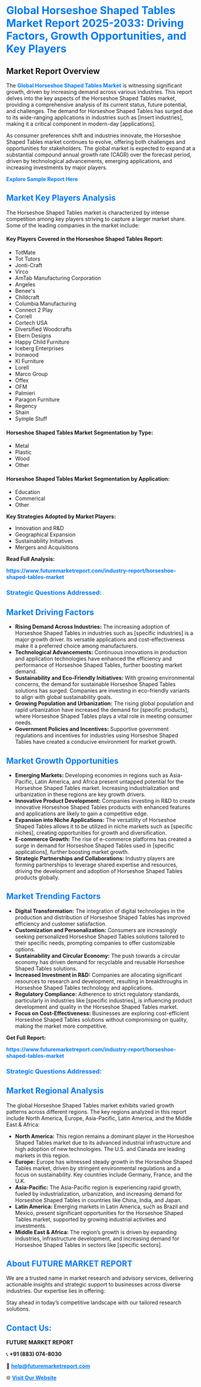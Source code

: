 <h1 style="color: #007BFF;">Global Horseshoe Shaped Tables Market Report 2025-2033: Driving Factors, Growth Opportunities, and Key Players</h1>

<section id="overview">
<h2>Market Report Overview</h2>
<p>The <a href="https://www.futuremarketreport.com/industry-report/horseshoe-shaped-tables-market" style="color: #007BFF; text-decoration: none;"><strong>Global Horseshoe Shaped Tables Market</strong></a> is witnessing significant growth, driven by increasing demand across various industries. This report delves into the key aspects of the Horseshoe Shaped Tables market, providing a comprehensive analysis of its current status, future potential, and challenges. The demand for Horseshoe Shaped Tables has surged due to its wide-ranging applications in industries such as [insert industries], making it a critical component in modern-day [applications].</p>
<p>As consumer preferences shift and industries innovate, the Horseshoe Shaped Tables market continues to evolve, offering both challenges and opportunities for stakeholders. The global market is expected to expand at a substantial compound annual growth rate (CAGR) over the forecast period, driven by technological advancements, emerging applications, and increasing investments by major players.</p>
</section>

<section id="overview">
<p><a href="https://www.futuremarketreport.com/request-sample/reportId=31721" style="color: #007BFF; text-decoration: none;"><strong>Explore Sample Report Here</strong></a></p>
</section>

<section id="key-players">
<h2 style="color: #007BFF;">Market Key Players Analysis</h2>
<p>The Horseshoe Shaped Tables market is characterized by intense competition among key players striving to capture a larger market share. Some of the leading companies in the market include:</p>
<h4>Key Players Covered in the Horseshoe Shaped Tables Report:</h4>
<ul><li>TotMate</li><li>Tot Tutors</li><li>Jonti-Craft</li><li>Virco</li><li>AmTab Manufacturing Corporation</li><li>Angeles</li><li>Benee&#039;s</li><li>Childcraft</li><li>Columbia Manufacturing</li><li>Connect 2 Play</li><li>Correll</li><li>Cortech USA</li><li>Diversified Woodcrafts</li><li>Ebern Designs</li><li>Happy Child Furniture</li><li>Iceberg Enterprises</li><li>Ironwood</li><li>KI Furniture</li><li>Lorell</li><li>Marco Group</li><li>Offex</li><li>OFM</li><li>Palmieri</li><li>Paragon Furniture</li><li>Regency</li><li>Shain</li><li>Symple Stuff</li></ul>
<h4>Horseshoe Shaped Tables Market Segmentation by Type:</h4>
<ul><li>Metal</li><li>Plastic</li><li>Wood</li><li>Other</li></ul>

<h4>Horseshoe Shaped Tables Market Segmentation by Application:</h4>
<ul><li>Education</li><li>Commerical</li><li>Other</li></ul>
<p><strong>Key Strategies Adopted by Market Players:</strong></p>
<ul>
<li>Innovation and R&D</li>
<li>Geographical Expansion</li>
<li>Sustainability Initiatives</li>
<li>Mergers and Acquisitions</li>
</ul>
</section>

<section>
<p><strong>Read Full Analysis: </strong></p><a href="https://www.futuremarketreport.com/industry-report/horseshoe-shaped-tables-market" style="color: #007BFF; text-decoration: none;"><strong>https://www.futuremarketreport.com/industry-report/horseshoe-shaped-tables-market</strong></a>
<h3 style="color: #007BFF;">Strategic Questions Addressed:</h3>
</section>

<section id="driving-factors">
<h2 style="color: #007BFF;">Market Driving Factors</h2>
<ul>
<li><strong>Rising Demand Across Industries:</strong> The increasing adoption of Horseshoe Shaped Tables in industries such as [specific industries] is a major growth driver. Its versatile applications and cost-effectiveness make it a preferred choice among manufacturers.</li>
<li><strong>Technological Advancements:</strong> Continuous innovations in production and application technologies have enhanced the efficiency and performance of Horseshoe Shaped Tables, further boosting market demand.</li>
<li><strong>Sustainability and Eco-Friendly Initiatives:</strong> With growing environmental concerns, the demand for sustainable Horseshoe Shaped Tables solutions has surged. Companies are investing in eco-friendly variants to align with global sustainability goals.</li>
<li><strong>Growing Population and Urbanization:</strong> The rising global population and rapid urbanization have increased the demand for [specific products], where Horseshoe Shaped Tables plays a vital role in meeting consumer needs.</li>
<li><strong>Government Policies and Incentives:</strong> Supportive government regulations and incentives for industries using Horseshoe Shaped Tables have created a conducive environment for market growth.</li>
</ul>
</section>

<section id="growth-opportunities">
<h2 style="color: #007BFF;">Market Growth Opportunities</h2>
<ul>
<li><strong>Emerging Markets:</strong> Developing economies in regions such as Asia-Pacific, Latin America, and Africa present untapped potential for the Horseshoe Shaped Tables market. Increasing industrialization and urbanization in these regions are key growth drivers.</li>
<li><strong>Innovative Product Development:</strong> Companies investing in R&D to create innovative Horseshoe Shaped Tables products with enhanced features and applications are likely to gain a competitive edge.</li>
<li><strong>Expansion into Niche Applications:</strong> The versatility of Horseshoe Shaped Tables allows it to be utilized in niche markets such as [specific niches], creating opportunities for growth and diversification.</li>
<li><strong>E-commerce Growth:</strong> The rise of e-commerce platforms has created a surge in demand for Horseshoe Shaped Tables used in [specific applications], further boosting market growth.</li>
<li><strong>Strategic Partnerships and Collaborations:</strong> Industry players are forming partnerships to leverage shared expertise and resources, driving the development and adoption of Horseshoe Shaped Tables products globally.</li>
</ul>
</section>

<section id="trending-factors">
<h2 style="color: #007BFF;">Market Trending Factors</h2>
<ul>
<li><strong>Digital Transformation:</strong> The integration of digital technologies in the production and distribution of Horseshoe Shaped Tables has improved efficiency and customer satisfaction.</li>
<li><strong>Customization and Personalization:</strong> Consumers are increasingly seeking personalized Horseshoe Shaped Tables solutions tailored to their specific needs, prompting companies to offer customizable options.</li>
<li><strong>Sustainability and Circular Economy:</strong> The push towards a circular economy has driven demand for recyclable and reusable Horseshoe Shaped Tables solutions.</li>
<li><strong>Increased Investment in R&D:</strong> Companies are allocating significant resources to research and development, resulting in breakthroughs in Horseshoe Shaped Tables technology and applications.</li>
<li><strong>Regulatory Compliance:</strong> Adherence to strict regulatory standards, particularly in industries like [specific industries], is influencing product development and quality in the Horseshoe Shaped Tables market.</li>
<li><strong>Focus on Cost-Effectiveness:</strong> Businesses are exploring cost-efficient Horseshoe Shaped Tables solutions without compromising on quality, making the market more competitive.</li>
</ul>
</section>

<section>
<p><strong>Get Full Report: </strong></p><a href="https://www.futuremarketreport.com/industry-report/horseshoe-shaped-tables-market" style="color: #007BFF; text-decoration: none;"><strong>https://www.futuremarketreport.com/industry-report/horseshoe-shaped-tables-market</strong></a>
<h3 style="color: #007BFF;">Strategic Questions Addressed:</h3>
</section>


<section id="regional-analysis">
<h2 style="color: #007BFF;">Market Regional Analysis</h2>
<p>The global Horseshoe Shaped Tables market exhibits varied growth patterns across different regions. The key regions analyzed in this report include North America, Europe, Asia-Pacific, Latin America, and the Middle East & Africa:</p>
<ul>
<li><strong>North America:</strong> This region remains a dominant player in the Horseshoe Shaped Tables market due to its advanced industrial infrastructure and high adoption of new technologies. The U.S. and Canada are leading markets in this region.</li>
<li><strong>Europe:</strong> Europe has witnessed steady growth in the Horseshoe Shaped Tables market, driven by stringent environmental regulations and a focus on sustainability. Key countries include Germany, France, and the U.K.</li>
<li><strong>Asia-Pacific:</strong> The Asia-Pacific region is experiencing rapid growth, fueled by industrialization, urbanization, and increasing demand for Horseshoe Shaped Tables in countries like China, India, and Japan.</li>
<li><strong>Latin America:</strong> Emerging markets in Latin America, such as Brazil and Mexico, present significant opportunities for the Horseshoe Shaped Tables market, supported by growing industrial activities and investments.</li>
<li><strong>Middle East & Africa:</strong> The region’s growth is driven by expanding industries, infrastructure development, and increasing demand for Horseshoe Shaped Tables in sectors like [specific sectors].</li>
</ul>
</section>

<footer>
<h2 style="color: #007BFF;">About FUTURE MARKET REPORT</h2>
<p>We are a trusted name in market research and advisory services, delivering actionable insights and strategic support to businesses across diverse industries. Our expertise lies in offering:</p>

<p>Stay ahead in today’s competitive landscape with our tailored research solutions.</p>

<h2 style="color: #007BFF;">Contact Us:</h2>
<p><strong>FUTURE MARKET REPORT</strong></p>
<p>📞 <strong>+91 (883) 074-8030</strong></p>
<p>📧 <strong><a href="mailto:help@futuremarketreport.com" style="color: #007BFF;">help@futuremarketreport.com</a></strong></p>
<p>🌐 <strong><a href="https://www.futuremarketreport.com/" style="color: #007BFF;">Visit Our Website</a></strong></p>
</footer>
